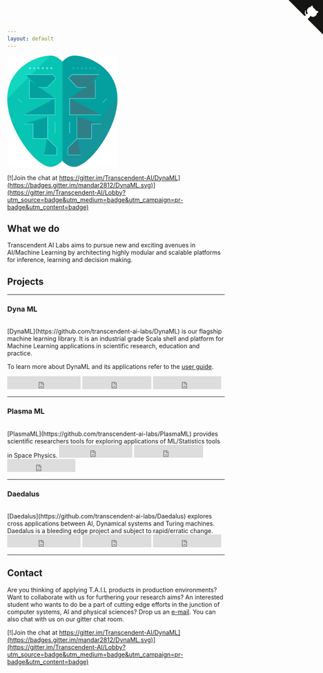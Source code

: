 ```yaml
---
layout: default
---
```



<img src="tail_logo.png" alt="TAIL Logo" style="width: 256px;"/>

<br/>

[![Join the chat at https://gitter.im/Transcendent-AI/DynaML](https://badges.gitter.im/mandar2812/DynaML.svg)](https://gitter.im/Transcendent-AI/Lobby?utm_source=badge&utm_medium=badge&utm_campaign=pr-badge&utm_content=badge)


## What we do

Transcendent AI Labs aims to pursue new and exciting avenues in AI/Machine Learning
by architecting highly modular and scalable platforms for inference, learning and decision making.



## Projects
---

### Dyna ML

<br/>
[DynaML](https://github.com/transcendent-ai-labs/DynaML) is our flagship machine learning library. It is an industrial grade Scala shell and platform for Machine Learning applications in scientific research, education and practice.

To learn more about DynaML and its applications refer to the [user guide](https://transcendent-ai-labs.github.io/DynaML/).

<iframe src="https://ghbtns.com/github-btn.html?user=transcendent-ai-labs&amp;repo=DynaML&amp;type=watch&amp;count=true&amp;size=large" allowtransparency="true" frameborder="0" scrolling="0" width="170" height="30"></iframe>
<iframe src="https://ghbtns.com/github-btn.html?user=transcendent-ai-labs&repo=DynaML&type=watch&count=true&size=large&v=2" frameborder="0" scrolling="0" width="160px" height="30px"></iframe>
<iframe src="https://ghbtns.com/github-btn.html?user=transcendent-ai-labs&repo=DynaML&type=fork&count=true&size=large" frameborder="0" scrolling="0" width="158px" height="30px"></iframe>

---

### Plasma ML

<br/>
[PlasmaML](https://github.com/transcendent-ai-labs/PlasmaML) provides scientific researchers tools for exploring applications of ML/Statistics tools in Space Physics.

<iframe src="https://ghbtns.com/github-btn.html?user=transcendent-ai-labs&amp;repo=PlasmaML&amp;type=watch&amp;count=true&amp;size=large" allowtransparency="true" frameborder="0" scrolling="0" width="170" height="30"></iframe>
<iframe src="https://ghbtns.com/github-btn.html?user=transcendent-ai-labs&repo=PlasmaML&type=watch&count=true&size=large&v=2" frameborder="0" scrolling="0" width="160px" height="30px"></iframe>
<iframe src="https://ghbtns.com/github-btn.html?user=transcendent-ai-labs&repo=PlasmaML&type=fork&count=true&size=large" frameborder="0" scrolling="0" width="158px" height="30px"></iframe>
<br/>

---

### Daedalus

<br/>
[Daedalus](https://github.com/transcendent-ai-labs/Daedalus) explores cross applications between AI, Dynamical systems and Turing machines. Daedalus is a bleeding edge project and subject to rapid/erratic change.

<iframe src="https://ghbtns.com/github-btn.html?user=transcendent-ai-labs&amp;repo=Daedalus&amp;type=watch&amp;count=true&amp;size=large" allowtransparency="true" frameborder="0" scrolling="0" width="170" height="30"></iframe>
<iframe src="https://ghbtns.com/github-btn.html?user=transcendent-ai-labs&repo=Daedalus&type=watch&count=true&size=large&v=2" frameborder="0" scrolling="0" width="160px" height="30px"></iframe>
<iframe src="https://ghbtns.com/github-btn.html?user=transcendent-ai-labs&repo=Daedalus&type=fork&count=true&size=large" frameborder="0" scrolling="0" width="158px" height="30px"></iframe>

---

## Contact

Are you thinking of applying T.A.I.L products in production environments? Want to collaborate with us for furthering your research aims? An interested student who wants to do be a part of cutting edge efforts in the junction of computer systems, AI and physical sciences? Drop us an [e-mail](mailto:T-AI-Labs@protonmail.com). You can also chat with us on our gitter chat room.


[![Join the chat at https://gitter.im/Transcendent-AI/DynaML](https://badges.gitter.im/mandar2812/DynaML.svg)](https://gitter.im/Transcendent-AI/Lobby?utm_source=badge&utm_medium=badge&utm_campaign=pr-badge&utm_content=badge)



<a href="https://github.com/transcendent-ai-labs" class="github-corner"><svg width="80" height="80" viewBox="0 0 250 250" style="fill:#151513; color:#fff; position: absolute; top: 0; border: 0; right: 0;"><path d="M0,0 L115,115 L130,115 L142,142 L250,250 L250,0 Z"></path><path d="M128.3,109.0 C113.8,99.7 119.0,89.6 119.0,89.6 C122.0,82.7 120.5,78.6 120.5,78.6 C119.2,72.0 123.4,76.3 123.4,76.3 C127.3,80.9 125.5,87.3 125.5,87.3 C122.9,97.6 130.6,101.9 134.4,103.2" fill="currentColor" style="transform-origin: 130px 106px;" class="octo-arm"></path><path d="M115.0,115.0 C114.9,115.1 118.7,116.5 119.8,115.4 L133.7,101.6 C136.9,99.2 139.9,98.4 142.2,98.6 C133.8,88.0 127.5,74.4 143.8,58.0 C148.5,53.4 154.0,51.2 159.7,51.0 C160.3,49.4 163.2,43.6 171.4,40.1 C171.4,40.1 176.1,42.5 178.8,56.2 C183.1,58.6 187.2,61.8 190.9,65.4 C194.5,69.0 197.7,73.2 200.1,77.6 C213.8,80.2 216.3,84.9 216.3,84.9 C212.7,93.1 206.9,96.0 205.4,96.6 C205.1,102.4 203.0,107.8 198.3,112.5 C181.9,128.9 168.3,122.5 157.7,114.1 C157.9,116.9 156.7,120.9 152.7,124.9 L141.0,136.5 C139.8,137.7 141.6,141.9 141.8,141.8 Z" fill="currentColor" class="octo-body"></path></svg></a><style>.github-corner:hover .octo-arm{animation:octocat-wave 560ms ease-in-out}@keyframes octocat-wave{0%,100%{transform:rotate(0)}20%,60%{transform:rotate(-25deg)}40%,80%{transform:rotate(10deg)}}@media (max-width:500px){.github-corner:hover .octo-arm{animation:none}.github-corner .octo-arm{animation:octocat-wave 560ms ease-in-out}}</style>
